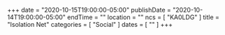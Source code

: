 +++
date = "2020-10-15T19:00:00-05:00"
publishDate = "2020-10-14T19:00:00-05:00"
endTime = ""
location = ""
ncs = [ "KA0LDG" ]
title = "Isolation Net"
categories = [ "Social" ]
dates = [ "" ]
+++
